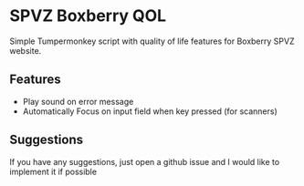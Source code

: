 # SPVZ Boxberry QOL
Simple Tumpermonkey script with quality of life features for Boxberry SPVZ website.

## Features
- Play sound on error message
- Automatically Focus on input field when key pressed (for scanners)

## Suggestions
If you have any suggestions, just open a github issue and I would like to implement it if possible
